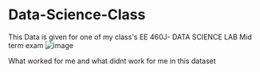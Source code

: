 # Data-Science-Class

This Data is given for one of my class's EE 460J- DATA SCIENCE LAB Mid term exam
![image](https://user-images.githubusercontent.com/93844635/162642410-ca0e1707-cbe3-483a-a2c1-8004bbc6d7ee.png)

What worked for me and what didnt work for me in this dataset
